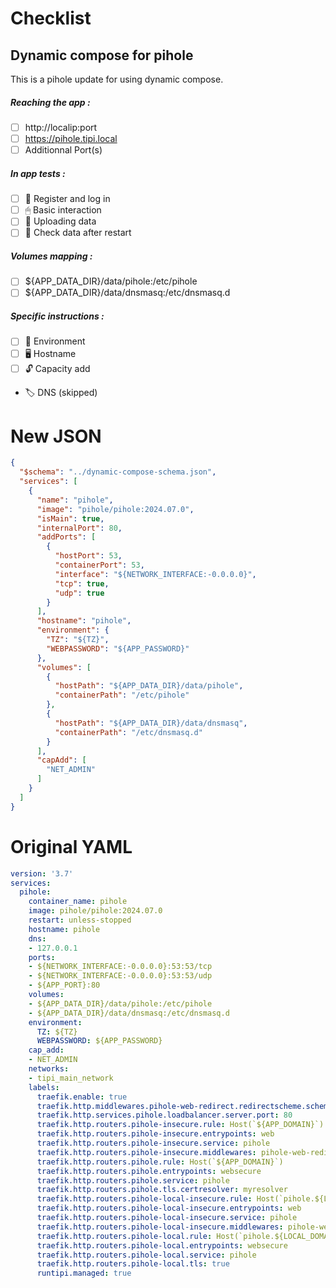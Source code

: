 # Checklist
## Dynamic compose for pihole
This is a pihole update for using dynamic compose.
##### Reaching the app :
- [ ] http://localip:port
- [ ] https://pihole.tipi.local
- [ ] Additionnal Port(s)
##### In app tests :
- [ ] 📝 Register and log in
- [ ] 🖱 Basic interaction
- [ ] 🌆 Uploading data
- [ ] 🔄 Check data after restart
##### Volumes mapping :
- [ ] ${APP_DATA_DIR}/data/pihole:/etc/pihole
- [ ] ${APP_DATA_DIR}/data/dnsmasq:/etc/dnsmasq.d
##### Specific instructions :
- [ ] 🌳 Environment
- [ ] 🖥 Hostname
- [ ] 🔓 Capacity add
- 🏷 DNS (skipped)

# New JSON
```json
{
  "$schema": "../dynamic-compose-schema.json",
  "services": [
    {
      "name": "pihole",
      "image": "pihole/pihole:2024.07.0",
      "isMain": true,
      "internalPort": 80,
      "addPorts": [
        {
          "hostPort": 53,
          "containerPort": 53,
          "interface": "${NETWORK_INTERFACE:-0.0.0.0}",
          "tcp": true,
          "udp": true
        }
      ],
      "hostname": "pihole",
      "environment": {
        "TZ": "${TZ}",
        "WEBPASSWORD": "${APP_PASSWORD}"
      },
      "volumes": [
        {
          "hostPath": "${APP_DATA_DIR}/data/pihole",
          "containerPath": "/etc/pihole"
        },
        {
          "hostPath": "${APP_DATA_DIR}/data/dnsmasq",
          "containerPath": "/etc/dnsmasq.d"
        }
      ],
      "capAdd": [
        "NET_ADMIN"
      ]
    }
  ]
} 
```
# Original YAML
```yaml
version: '3.7'
services:
  pihole:
    container_name: pihole
    image: pihole/pihole:2024.07.0
    restart: unless-stopped
    hostname: pihole
    dns:
    - 127.0.0.1
    ports:
    - ${NETWORK_INTERFACE:-0.0.0.0}:53:53/tcp
    - ${NETWORK_INTERFACE:-0.0.0.0}:53:53/udp
    - ${APP_PORT}:80
    volumes:
    - ${APP_DATA_DIR}/data/pihole:/etc/pihole
    - ${APP_DATA_DIR}/data/dnsmasq:/etc/dnsmasq.d
    environment:
      TZ: ${TZ}
      WEBPASSWORD: ${APP_PASSWORD}
    cap_add:
    - NET_ADMIN
    networks:
    - tipi_main_network
    labels:
      traefik.enable: true
      traefik.http.middlewares.pihole-web-redirect.redirectscheme.scheme: https
      traefik.http.services.pihole.loadbalancer.server.port: 80
      traefik.http.routers.pihole-insecure.rule: Host(`${APP_DOMAIN}`)
      traefik.http.routers.pihole-insecure.entrypoints: web
      traefik.http.routers.pihole-insecure.service: pihole
      traefik.http.routers.pihole-insecure.middlewares: pihole-web-redirect
      traefik.http.routers.pihole.rule: Host(`${APP_DOMAIN}`)
      traefik.http.routers.pihole.entrypoints: websecure
      traefik.http.routers.pihole.service: pihole
      traefik.http.routers.pihole.tls.certresolver: myresolver
      traefik.http.routers.pihole-local-insecure.rule: Host(`pihole.${LOCAL_DOMAIN}`)
      traefik.http.routers.pihole-local-insecure.entrypoints: web
      traefik.http.routers.pihole-local-insecure.service: pihole
      traefik.http.routers.pihole-local-insecure.middlewares: pihole-web-redirect
      traefik.http.routers.pihole-local.rule: Host(`pihole.${LOCAL_DOMAIN}`)
      traefik.http.routers.pihole-local.entrypoints: websecure
      traefik.http.routers.pihole-local.service: pihole
      traefik.http.routers.pihole-local.tls: true
      runtipi.managed: true
 
```
